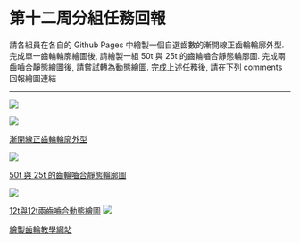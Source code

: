 # 第十二周分組任務回報
請各組員在各自的 Github Pages 中繪製一個自選齒數的漸開線正齒輪輪廓外型.
完成單一齒輪輪廓繪圖後, 請繪製一組 50t 與 25t 的齒輪嚙合靜態輪廓圖.
完成兩齒嚙合靜態繪圖後, 請嘗試轉為動態繪圖.
完成上述任務後, 請在下列 comments 回報繪圖連結

---

![](picture/picuture1.png)


![](picture/picuture2.png)


[漸開線正齒輪輪廓外型](https://s40523126.github.io/2017springwcm_hw/blog/jian-kai-xian-zheng-chi-lun-lun-kuo-wai-xing.html)

![](picture/picuture3.png)

[50t 與 25t 的齒輪嚙合靜態輪廓圖](https://s40523126.github.io/2017springwcm_hw/blog/50t-yu-25t-de-chi-lun-nie-he-jing-tai-lun-kuo-tu.html)

![](picture/picuture4.png)

[12t與12t兩齒嚙合動態繪圖](https://s40523126.github.io/2017springwcm_hw/blog/12tyu-12tliang-chi-nie-he-dong-tai-hui-tu.html)
![](picture/picuture1.png)

[繪製齒輪教學網站](https://www.arc.id.au/GearDrawing.html)
